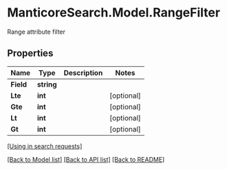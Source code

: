 # ManticoreSearch.Model.RangeFilter
Range attribute filter

## Properties

Name | Type | Description | Notes
------------ | ------------- | ------------- | -------------
**Field** | **string** |  | 
**Lte** | **int** |  | [optional] 
**Gte** | **int** |  | [optional] 
**Lt** | **int** |  | [optional] 
**Gt** | **int** |  | [optional] 

[[Using in search requests]](SearchApi.md#RangeFilter)


[[Back to Model list]](../README.md#documentation-for-models) [[Back to API list]](../README.md#documentation-for-api-endpoints) [[Back to README]](../README.md)

